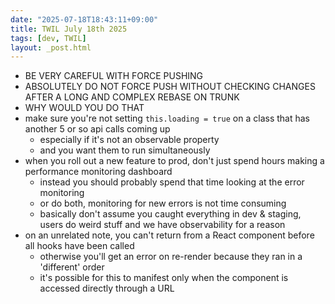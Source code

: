 ```yaml
---
date: "2025-07-18T18:43:11+09:00"
title: TWIL July 18th 2025
tags: [dev, TWIL]
layout: _post.html
---
```


- BE VERY CAREFUL WITH FORCE PUSHING
- ABSOLUTELY DO NOT FORCE PUSH WITHOUT CHECKING CHANGES AFTER A LONG AND COMPLEX REBASE ON TRUNK
- WHY WOULD YOU DO THAT
- make sure you're not setting `this.loading = true` on a class that has another 5 or so api calls coming up
  - especially if it's not an observable property
  - and you want them to run simultaneously
- when you roll out a new feature to prod, don't just spend hours making a performance monitoring dashboard
  - instead you should probably spend that time looking at the error monitoring
  - or do both, monitoring for new errors is not time consuming
  - basically don't assume you caught everything in dev & staging, users do weird stuff and we have observability for a reason
- on an unrelated note, you can't return from a React component before all hooks have been called
  - otherwise you'll get an error on re-render because they ran in a 'different' order
  - it's possible for this to manifest only when the component is accessed directly through a URL
